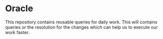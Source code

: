 # Oracle
This repository contains reusable queries for daily work. This will contains queries or the resolution for the changes which can help us to execute our work faster.
